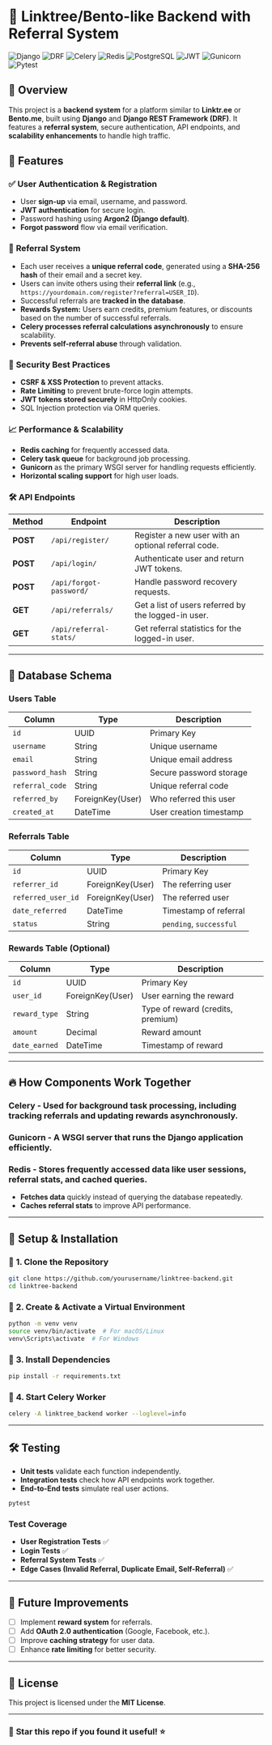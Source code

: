 # 🌟 Linktree/Bento-like Backend with Referral System

![Django](https://img.shields.io/badge/Django-4.2-green?style=flat-square)
![DRF](https://img.shields.io/badge/DRF-3.14-red?style=flat-square)
![Celery](https://img.shields.io/badge/Celery-5.3-orange?style=flat-square)
![Redis](https://img.shields.io/badge/Redis-7.0-blue?style=flat-square)
![PostgreSQL](https://img.shields.io/badge/PostgreSQL-15-blue?style=flat-square)
![JWT](https://img.shields.io/badge/JWT-Auth-yellow?style=flat-square)
![Gunicorn](https://img.shields.io/badge/Gunicorn-20.1-green?style=flat-square)
![Pytest](https://img.shields.io/badge/Pytest-7.1-blue?style=flat-square)

## 🚀 Overview
This project is a **backend system** for a platform similar to **Linktr.ee** or **Bento.me**, built using **Django** and **Django REST Framework (DRF)**. It features a **referral system**, secure authentication, API endpoints, and **scalability enhancements** to handle high traffic.

## 🎯 Features
### ✅ **User Authentication & Registration**
- User **sign-up** via email, username, and password.
- **JWT authentication** for secure login.
- Password hashing using **Argon2 (Django default)**.
- **Forgot password** flow via email verification.

### 🔗 **Referral System**
- Each user receives a **unique referral code**, generated using a **SHA-256 hash** of their email and a secret key.
- Users can invite others using their **referral link** (e.g., `https://yourdomain.com/register?referral=USER_ID`).
- Successful referrals are **tracked in the database**.
- **Rewards System:** Users earn credits, premium features, or discounts based on the number of successful referrals.
- **Celery processes referral calculations asynchronously** to ensure scalability.
- **Prevents self-referral abuse** through validation.

### 🔐 **Security Best Practices**
- **CSRF & XSS Protection** to prevent attacks.
- **Rate Limiting** to prevent brute-force login attempts.
- **JWT tokens stored securely** in HttpOnly cookies.
- SQL Injection protection via ORM queries.

### 📈 **Performance & Scalability**
- **Redis caching** for frequently accessed data.
- **Celery task queue** for background job processing.
- **Gunicorn** as the primary WSGI server for handling requests efficiently.
- **Horizontal scaling support** for high user loads.

### 🛠 **API Endpoints**
| Method | Endpoint | Description |
|--------|-----------|-------------|
| **POST** | `/api/register/` | Register a new user with an optional referral code. |
| **POST** | `/api/login/` | Authenticate user and return JWT tokens. |
| **POST** | `/api/forgot-password/` | Handle password recovery requests. |
| **GET** | `/api/referrals/` | Get a list of users referred by the logged-in user. |
| **GET** | `/api/referral-stats/` | Get referral statistics for the logged-in user. |

---

## 📂 Database Schema
### **Users Table**
| Column | Type | Description |
|--------|------|-------------|
| `id` | UUID | Primary Key |
| `username` | String | Unique username |
| `email` | String | Unique email address |
| `password_hash` | String | Secure password storage |
| `referral_code` | String | Unique referral code |
| `referred_by` | ForeignKey(User) | Who referred this user |
| `created_at` | DateTime | User creation timestamp |

### **Referrals Table**
| Column | Type | Description |
|--------|------|-------------|
| `id` | UUID | Primary Key |
| `referrer_id` | ForeignKey(User) | The referring user |
| `referred_user_id` | ForeignKey(User) | The referred user |
| `date_referred` | DateTime | Timestamp of referral |
| `status` | String | `pending`, `successful` |

### **Rewards Table (Optional)**
| Column | Type | Description |
|--------|------|-------------|
| `id` | UUID | Primary Key |
| `user_id` | ForeignKey(User) | User earning the reward |
| `reward_type` | String | Type of reward (credits, premium) |
| `amount` | Decimal | Reward amount |
| `date_earned` | DateTime | Timestamp of reward |

---

## 🔥 **How Components Work Together**
### **Celery** - Used for background task processing, including tracking referrals and updating rewards asynchronously.
### **Gunicorn** - A WSGI server that runs the Django application efficiently.
### **Redis** - Stores frequently accessed data like user sessions, referral stats, and cached queries.
  - **Fetches data** quickly instead of querying the database repeatedly.
  - **Caches referral stats** to improve API performance.

---

## 🚦 Setup & Installation
### 🔹 **1. Clone the Repository**
```sh
git clone https://github.com/yourusername/linktree-backend.git
cd linktree-backend
```

### 🔹 **2. Create & Activate a Virtual Environment**
```sh
python -m venv venv
source venv/bin/activate  # For macOS/Linux
venv\Scripts\activate  # For Windows
```

### 🔹 **3. Install Dependencies**
```sh
pip install -r requirements.txt
```

### 🔹 **4. Start Celery Worker**
```sh
celery -A linktree_backend worker --loglevel=info
```

---

## 🛠 Testing
- **Unit tests** validate each function independently.
- **Integration tests** check how API endpoints work together.
- **End-to-End tests** simulate real user actions.
```sh
pytest
```
### **Test Coverage**
- **User Registration Tests** ✅
- **Login Tests** ✅
- **Referral System Tests** ✅
- **Edge Cases (Invalid Referral, Duplicate Email, Self-Referral)** ✅

---

## 📌 Future Improvements
- [ ] Implement **reward system** for referrals.
- [ ] Add **OAuth 2.0 authentication** (Google, Facebook, etc.).
- [ ] Improve **caching strategy** for user data.
- [ ] Enhance **rate limiting** for better security.

---

## 📄 License
This project is licensed under the **MIT License**.

---

### 🌟 **Star this repo if you found it useful!** ⭐

